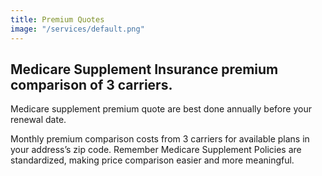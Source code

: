 ```yaml
---
title: Premium Quotes
image: "/services/default.png"
---
```


## Medicare Supplement Insurance premium comparison of 3 carriers.

Medicare supplement premium quote are best done annually before your renewal date.

Monthly premium comparison costs from 3 carriers for available plans in your address’s zip code. Remember Medicare Supplement Policies are standardized, making price comparison easier and more meaningful.  
